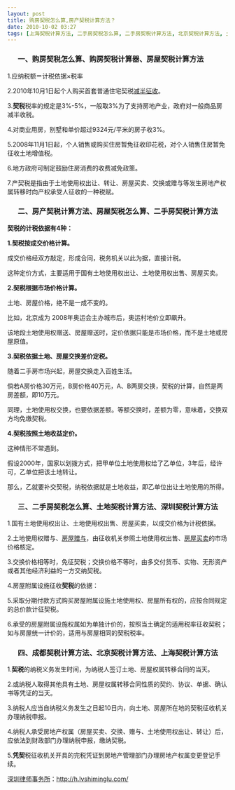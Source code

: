 ```yaml
---
layout: post
title: 购房契税怎么算,房产契税计算方法？
date: 2010-10-02 03:27
tags: [上海契税计算方法, 二手房契税怎么算, 二手房契税计算方法, 北京契税计算方法, 土地契税计算方法, 契税, 成都契税计算方法, 房屋契税怎么算, 房屋契税计算方法, 深圳契税计算方法, 深圳房产律师咨询, 购房契税计算器]
---
```

<ol>
<h3>一、购房契税怎么算、购房契税计算器、房屋契税计算方法</h3>
</ol>
1.应纳税额＝计税依据×税率

2.2010年10月1日起个人购买首套普通住宅契税<a href="http://h.lvshiminglu.com/law/408.html" target="_blank">减半征收</a>。

3.<strong>契税</strong>税率的规定是3%-5%，一般取3%为了支持房地产业，政府对一般商品房减半收税。

4.对商业用房，别墅和单价超过9324元/平米的房子收3%。

5.2008年11月1日起，个人销售或购买住房暂免征收印花税，对个人销售住房暂免征收土地增值税。

6.地方政府可制定鼓励住房消费的收费减免政策。

7.产契税是指由于土地使用权出让、转让、房屋买卖、交换或赠与等发生房地产权属转移时向产权承受人征收的一种税赋。
<ol>
<h3>二、房产契税计算方法、房屋契税怎么算、二手房契税计算方法</h3>
</ol>
<strong>契税的计税依据有4种：</strong>

<strong>1.契税按成交价格计算。</strong>

成交价格经双方敲定，形成合同，税务机关以此为据，直接计税。

这种定价方式，主要适用于国有土地使用权出让、土地使用权出售、房屋买卖。

<strong>2.契税根据市场价格计算。</strong>

土地、房屋价格，绝不是一成不变的。

比如，北京成为 2008年奥运会主办城市后，奥运村地价立即飙升。

该地段土地使用权赠送、房屋赠送时，定价依据只能是市场价格，而不是土地或房屋原值。

<strong>3.契税依据土地、房屋交换差价定税。</strong>

随着二手房市场兴起，房屋交换走入百姓生活。

倘若A房价格30万元，B房价格40万元，A、B两房交换，契税的计算，自然是两房差额，即10万元。

同理，土地使用权交换，也要依据差额。等额交换时，差额为零，意味着，交换双方均免缴契税。

<strong>4.契税按照土地收益定价。</strong>

这种情形不常遇到。

假设2000年，国家以划拨方式，把甲单位土地使用权给了乙单位，3年后，经许可，乙单位把该土地转让。

那么，乙就要补交契税，纳税依据就是土地收益，即乙单位出让土地使用的所得。
<ol>
<h3>三、二手房契税怎么算、土地契税计算方法、深圳契税计算方法</h3>
</ol>
1.国有土地使用权出让、土地使用权出售、房屋买卖，以成交价格为计税依据。

2.土地使用权赠与、<a href="http://h.lvshiminglu.com/law/146.html" target="_blank">房屋赠与</a>，由征收机关参照土地使用权出售、<a href="http://h.lvshiminglu.com/law/159.html" target="_blank">房屋买卖</a>的市场价格核定。

3.交换价格相等时，免征契税；交换价格不等时，由多交付货币、实物、无形资产或者其他经济利益的一方交纳契税。

4.房屋附属设施征收<strong>契税</strong>的依据：

5.采取分期付款方式购买房屋附属设施土地使用权、房屋所有权的，应按合同规定的总价款计征契税。

6.承受的房屋附属设施权属如为单独计价的，按照当土确定的适用税率征收契税；如与房屋统一计价的，适用与房屋相同的契税税率。
<ol>
<h3>四、成都契税计算方法、北京契税计算方法、上海契税计算方法</h3>
</ol>
1.<strong>契税</strong>的纳税义务发生时间，为纳税人签订土地、房屋权属转移合同的当天。

2.或纳税人取得其他具有土地、房屋权属转移合同性质的契约、协议、单据、确认书等凭证的当天。

3.纳税人应当自纳税义务发生之日起10日内，向土地、房屋所在地的契税征收机关办理纳税申报。

4.纳税人承受房地产权属（房屋买卖、交换、赠与、土地使用权出让、转让）后，应依法到财政部门办理纳税申报，缴纳契税。

5.<strong>凭契</strong>税征收机关开具的完税凭证到房地产管理部门办理房地产权属变更登记手续。

<a href="http://h.lvshiminglu.com/">深圳律师事务所</a>：<a href="http://h.lvshiminglu.com/">http://h.lvshiminglu.com/</a>

